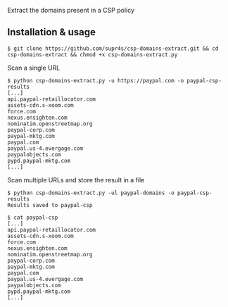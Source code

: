 Extract the domains present in a CSP policy

## Installation & usage

```
$ git clone https://github.com/supr4s/csp-domains-extract.git && cd csp-domains-extract && chmod +x csp-domains-extract.py
```

Scan a single URL

```
$ python csp-domains-extract.py -u https://paypal.com -o paypal-csp-results
[...]
api.paypal-retaillocator.com
assets-cdn.s-xoom.com
force.com
nexus.ensighten.com
nominatim.openstreetmap.org
paypal-corp.com
paypal-mktg.com
paypal.com
paypal.us-4.evergage.com
paypalobjects.com
pypd.paypal-mktg.com
[...]
```

Scan multiple URLs and store the result in a file

```
$ python csp-domains-extract.py -ul paypal-domains -o paypal-csp-results
Results saved to paypal-csp
```

```
$ cat paypal-csp
[...]
api.paypal-retaillocator.com
assets-cdn.s-xoom.com
force.com
nexus.ensighten.com
nominatim.openstreetmap.org
paypal-corp.com
paypal-mktg.com
paypal.com
paypal.us-4.evergage.com
paypalobjects.com
pypd.paypal-mktg.com
[...]
```
